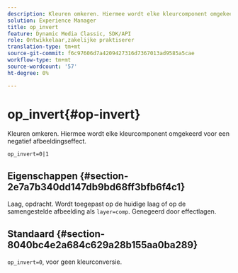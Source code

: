 ```yaml
---
description: Kleuren omkeren. Hiermee wordt elke kleurcomponent omgekeerd voor een negatief afbeeldingseffect.
solution: Experience Manager
title: op_invert
feature: Dynamic Media Classic, SDK/API
role: Ontwikkelaar,zakelijke praktiserer
translation-type: tm+mt
source-git-commit: f6c97606d7a4209427316d7367013ad9585a5cae
workflow-type: tm+mt
source-wordcount: '57'
ht-degree: 0%

---
```



# op_invert{#op-invert}

Kleuren omkeren. Hiermee wordt elke kleurcomponent omgekeerd voor een negatief afbeeldingseffect.

`op_invert=0|1`

## Eigenschappen {#section-2e7a7b340dd147db9bd68ff3bfb6f4c1}

Laag, opdracht. Wordt toegepast op de huidige laag of op de samengestelde afbeelding als `layer=comp`. Genegeerd door effectlagen.

## Standaard {#section-8040bc4e2a684c629a28b155aa0ba289}

`op_invert=0`, voor geen kleurconversie.
